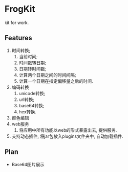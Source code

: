 # FrogKit
kit for work.

## Features

1. 时间转换;
   1. 当前时间;
   2. 时间戳转日期;
   3. 日期转时间戳;
   4. 计算两个日期之间的时间间隔;
   5. 计算一个日期在指定偏移量之后的时间.
2. 编码转换
   1. unicode转换;
   2. url转换;
   3. base64转换;
   4. hex转换.
3. 颜色编辑
4. web服务
   1. 将应用中所有功能以web的形式暴露出去, 提供服务.
5. 支持动态插件, 将jar包放入plugins文件夹中, 自动加载插件.

## Plan

* Base64图片展示